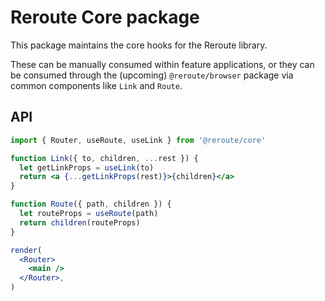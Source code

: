# Reroute Core package

This package maintains the core hooks for the Reroute library.

These can be manually consumed within feature applications, or they can be consumed through the
(upcoming) `@reroute/browser` package via common components like `Link` and `Route`.

## API

```jsx
import { Router, useRoute, useLink } from '@reroute/core'

function Link({ to, children, ...rest }) {
  let getLinkProps = useLink(to)
  return <a {...getLinkProps(rest)}>{children}</a>
}

function Route({ path, children }) {
  let routeProps = useRoute(path)
  return children(routeProps)
}

render(
  <Router>
    <main />
  </Router>,
)
```
